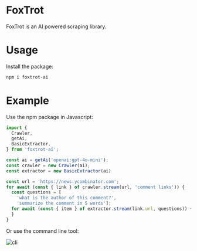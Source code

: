 # FoxTrot

FoxTrot is an AI powered scraping library.

# Usage

Install the package:

```bash
npm i foxtrot-ai
```
# Example

Use the npm package in Javascript:

```javascript
import {
  Crawler,
  getAi,
  BasicExtractor,
} from 'foxtrot-ai';

const ai = getAi('openai:gpt-4o-mini');
const crawler = new Crawler(ai);
const extractor = new BasicExtractor(ai)

const url = 'https://news.ycombinator.com';
for await (const { link } of crawler.stream(url, 'comment links')) {
  const questions = [
    'what is the author of this comment?',
    'summarize the comment in 5 words'];
  for await (const { item } of extractor.stream(link.url, questions)) {
  }
}
```

Or use the command line tool:

![cli](https://github.com/user-attachments/assets/50e07613-7d31-4405-9c11-fe70febee0f7)
